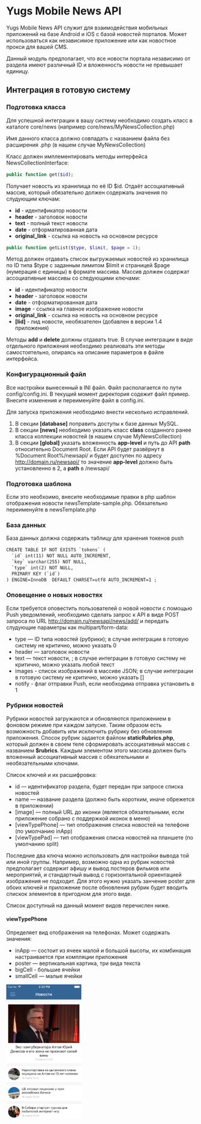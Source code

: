 # Yugs Mobile News API

Yugs Mobile News API служит для взаимодействия мобильных приложений на базе Android и iOS с базой новостей порталов. Может использоваться как независимое приложение или как новостное прокси для вашей CMS.

Данный модуль предполагает, что все новости портала независимо от раздела имеют различный ID и вложенность новости не превышает единицу.

## Интеграция в готовую систему

### Подготовка класса
Для успешной интеграции в вашу систему необходимо создать класс в каталоге core/news (например core/news/MyNewsCollection.php)

Имя данного класса должно совпадать с названием файла без расширения .php (в нашем случае MyNewsCollection)

Класс должен имплементировать методы интерфейса NewsCollectionInterface:

```php
public function get($id);
```

Получает новость из хранилища по её ID $id. Отдаёт ассоциативный массив, который обязательно должен содержать значения по слудующим ключам:

* **id** - идентификатор новости
* **header** - заголовок новости
* **text** - полный текст новости
* **date** - отформатированная дата
* **original_link** - ссылка на новость на основном ресурсе

```php
public function getList($type, $limit, $page = 1);
```

Метод должен отдавать список выгружаемых новостей из хранилища по ID типа $type с заданным лимитом $limit и страницей $page (нумерация с единицы) в формате массива. Массив должен содержат ассоциативные массивы со следующими ключами:

* **id** - идентификатор новости
* **header** - заголовок новости
* **date** - отформатированная дата
* **image** - ссылка на главное изображение новости
* **original_link** - ссылка на новость на основном ресурсе
* **[lid]** - лид новости, необязателен (добавлен в версии 1.4 приложения)

Методы **add** и **delete** должны отдавать true. В случае интеграции в виде отдельного приложения необходимо реалиовать эти методы самостоятельно, опираясь на описание параметров в файле интерфейса.

### Конфигурационный файл

Все настройки вынесенный в INI файл. Файл располагается по пути config/config.ini. В текущий момент директория содежит файл пример. Внесите изменения и переименуйте файл в config.ini.

Для запуска приложения необходимо внести несколько исправлений.

1. В секции **[database]** поправить доступы к базе данных MySQL.
2. В секции **[news]** необходимо указать класс **class** созданного ранее класса коллекции новостей (в нашем случае MyNewsCollection)
3. В секции **[global]** указать вложенность **app-level** и путь до API **path** относительно Document Root. Если API будет развёрнут в %Document Root%/newsapi/ и будет доступен по адресу http://domain.ru/newsapi/ то значение **app-level** должно быть установленно в 2, а **path** в /newsapi/

### Подготовка шаблона
Если это необхоимо, внесите необходимые правки в php шаблон отображения новости newsTemplate-sample.php. Обязательно переименуйте в newsTemplate.php

### База данных

База данных должна содержать таблицу для хранения токенов push

```mysql
CREATE TABLE IF NOT EXISTS `tokens` (
  `id` int(11) NOT NULL AUTO_INCREMENT,
  `key` varchar(255) NOT NULL,
  `type` int(2) NOT NULL,
  PRIMARY KEY (`id`)
) ENGINE=InnoDB  DEFAULT CHARSET=utf8 AUTO_INCREMENT=1 ;
```

### Оповещение о новых новостях 

Если требуется оповестить пользователей о новой новости с помощью Push уведомлений, необходимо сделать запрос к API в виде POST запроса по URL
http://domain.ru/newsapi/news/add/ и передать слудующие параметры как multipart/form-data:

* type — ID типа новостей (рубрики); в случае интеграции в готовую систему не критично, можно указать 0
* header — заголовок новости
* text — текст новости, ; в случае интеграции в готовую систему не критично, можно указать любой текст
* images - список изображений в массиве JSON; в случае интеграции в готовую систему не критично, можно указать []
* notify - флаг отправки Push, если необходима отправка установить в 1


### Рубрики новостей

Рубрики новостей загружаются и обновляются приложением в фоновом режиме при каждом запуске. Таким образом есть возможность добавить или исключить рубрику без обновления приложения. Спосок рубрик задается файлом **staticRubrics.php**, который должен в своем теле сформировать ассоциативный массив с названием **$rubrics**. Каждым элементом этого массива должен быть вложенный ассоциативный массив с обяхательными и необязательными ключами.

Список ключей и их расшифровка:

* id — идентификатор раздела, будет передан при запросе списка новостей
* name — название раздела (должно быть коротким, иначе обрежется в приложении)
* [image] — полный URL до иконки (является обязательными, если приложение собрано с поддержкой иконок в меню)
* [viewTypePhone] — тип отображения списка новостей на телефоне (по умолчанию inApp)
* [viewTypePad] — тип отображения списка новостей на планшете (по умолчанию split)

Последние два ключа можно использовать для настройки вывода той или иной группы. Например, возможно одна из рубрик новостей предполагает содержит афишу и вывод постеров фильмов или мероприятий, и стандартный вывод с горизонтальной ориентацией изображения не подходит. Для этого нужно указать занчение poster для обоих ключей и приложение после обновления рубрик будет вводить спискок элементов в пригодном для этого виде.

Список доступный на данный момент видов перечислен ниже.

#### viewTypePhone

Определяет вид отображения на телефонах. Может содержать значения:

* inApp — состоит из ячеек малой и большой высоты, их комбинация настраивается при компляции приложения
* poster — вертикальная картика, три вида текста
* bigCell - большие ячейки
* smallCell — малые ячейки

<img src="https://github.com/kei-sidorov/yugs-news-api/raw/master/screenshots/phone-inApp.png" alt="inApp" style="width: 200px; height: auto;">